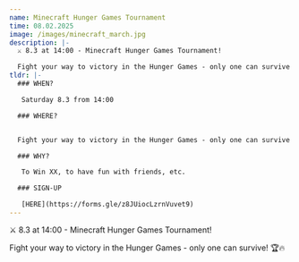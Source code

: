 ```yaml
---
name: Minecraft Hunger Games Tournament
time: 08.02.2025
image: /images/minecraft_march.jpg
description: |-
  ⚔️ 8.3 at 14:00 - Minecraft Hunger Games Tournament!

  Fight your way to victory in the Hunger Games - only one can survive! 🏆🔥
tldr: |-
  ### WHEN?

   Saturday 8.3 from 14:00

  ### WHERE?


  Fight your way to victory in the Hunger Games - only one can survive! 🏆🔥

  ### WHY?

   To Win XX, to have fun with friends, etc.

  ### SIGN-UP

   [HERE](https://forms.gle/z8JUiocLzrnVuvet9)
---
```

⚔️ 8.3 at 14:00 - Minecraft Hunger Games Tournament!

Fight your way to victory in the Hunger Games - only one can survive! 🏆🔥
